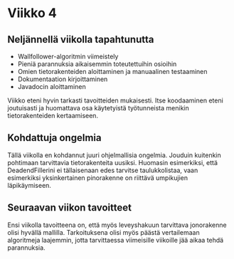 # **Viikko 4**

## **Neljännellä viikolla tapahtunutta**

- Wallfollower-algoritmin viimeistely
- Pieniä parannuksia aikaisemmin toteutettuihin osioihin
- Omien tietorakenteiden aloittaminen ja manuaalinen testaaminen
- Dokumentaation kirjoittaminen
- Javadocin aloittaminen

Viikko eteni hyvin tarkasti tavoitteiden mukaisesti. Itse koodaaminen eteni joutuisasti ja huomattava osa käytetyistä työtunneista menikin tietorakenteiden kertaamiseen. 

## **Kohdattuja ongelmia**

Tällä viikolla en kohdannut juuri ohjelmallisia ongelmia. Jouduin kuitenkin pohtimaan tarvittavia tietorakenteita uusiksi. Huomasin esimerkiksi, että DeadendFillerini ei tällaisenaan edes tarvitse taulukkolistaa, vaan esimerkiksi yksinkertainen pinorakenne on riittävä umpikujien läpikäymiseen.

## **Seuraavan viikon tavoitteet**

Ensi viikolla tavoitteena on, että myös leveyshakuun tarvittava jonorakenne olisi hyvällä mallilla. Tarkoituksena olisi myös päästä vertailemaan algoritmeja laajemmin, jotta tarvittaessa viimeisille viikoille jää aikaa tehdä parannuksia. 
